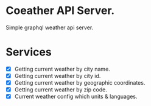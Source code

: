 # Coeather API Server.

Simple graphql weather api server.

# Services

- [x] Getting current weather by city name.
- [x] Getting current weather by city id.
- [x] Getting current weather by geographic coordinates.
- [x] Getting current weather by zip code.
- [x] Current weather config which units & languages.
